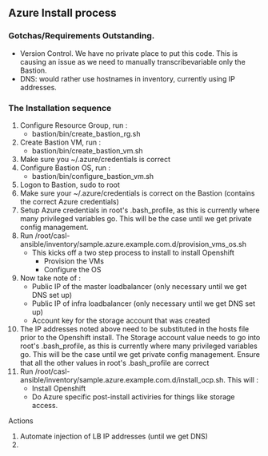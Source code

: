 ## Azure Install process

### Gotchas/Requirements Outstanding.

   * Version Control. We have no private place to put this code. This is causing an issue as we need to manually transcribevariable only the Bastion.
   * DNS: would rather use hostnames in inventory, currently using IP addresses.

### The Installation sequence
1. Configure Resource Group, run :
   * bastion/bin/create_bastion_rg.sh
2. Create Bastion VM, run :
   * bastion/bin/create_bastion_vm.sh
3. Make sure you ~/.azure/credentials is correct   
4. Configure Bastion OS, run :
   * bastion/bin/configure_bastion_vm.sh
5. Logon to Bastion, sudo to root
6. Make sure your ~/.azure/credentials is correct on the Bastion (contains the correct Azure credentials)
7. Setup Azure credentials in root's .bash_profile, as this is currently where many privileged variables go. This will be the case until we get private config management. 
8. Run /root/casl-ansible/inventory/sample.azure.example.com.d/provision_vms_os.sh
   * This kicks off a two step process to install to install Openshift
      * Provision the VMs
      * Configure the OS
9. Now take note of : 
   * Public IP of the master loadbalancer (only necessary until we get DNS set up)
   * Public IP of infra loadbalancer (only necessary until we get DNS set up)
   * Account key for the storage account that was created 
10. The IP addresses noted above need to be substituted in the hosts file prior to the Openshift install. 
The Storage account value needs to go into root's .bash_profile, as this is currently where many privileged variables go.
This will be the case until we get private config management. Ensure that all the other values in root's .bash_profile are correct
11. Run /root/casl-ansible/inventory/sample.azure.example.com.d/install_ocp.sh. This will :        
      * Install Openshift
      * Do Azure specific post-install activiries for things like storage access.
      
Actions
1. Automate injection of LB IP addresses (until we get DNS)
2.       
           

